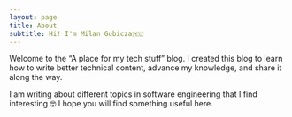 ```yaml
---
layout: page
title: About
subtitle: Hi! I'm Milan Gubicza🇭🇺
---
```

Welcome to the “A place for my tech stuff” blog. I created this blog to learn how to write better technical content, advance my knowledge, and share it along the way.

I am writing about different topics in software engineering that I find interesting 🤓 I hope you will find something useful here.
